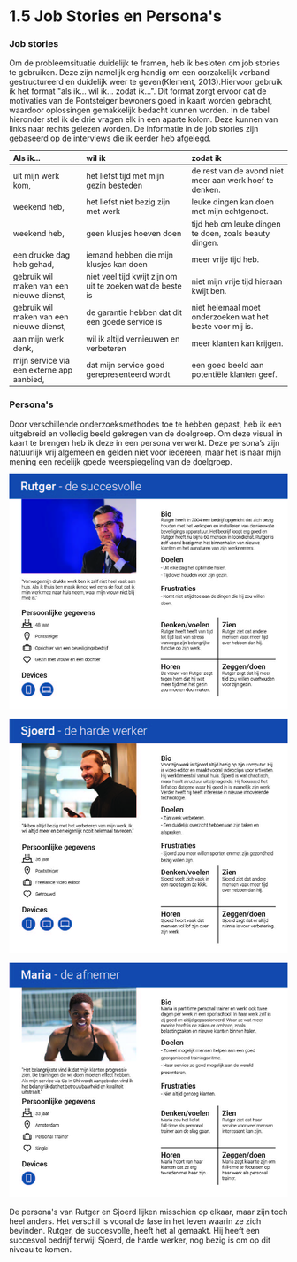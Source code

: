 # 1.5 Job Stories en Persona's

### Job stories

Om de probleemsituatie duidelijk te framen, heb ik besloten om job stories te gebruiken. Deze zijn namelijk erg handig om een oorzakelijk verband gestructureerd en duidelijk weer te geven\(Klement, 2013\).Hiervoor gebruik ik het format "als ik... wil ik... zodat ik...". Dit format zorgt ervoor dat de motivaties van de Pontsteiger bewoners goed in kaart worden gebracht,  waardoor oplossingen gemakkelijk bedacht kunnen worden. In de tabel hieronder stel ik de drie vragen elk in een aparte kolom. Deze kunnen van links naar rechts gelezen worden. De informatie in de job stories zijn gebaseerd op de interviews die ik eerder heb afgelegd.



| Als ik... | wil ik | zodat ik |
| :--- | :--- | :--- |
| uit mijn werk kom, | het liefst tijd met mijn gezin besteden | de rest van de avond niet meer aan werk hoef te denken. |
| weekend heb, | het liefst niet bezig zijn met werk | leuke dingen kan doen met mijn echtgenoot. |
| weekend heb, | geen klusjes hoeven doen | tijd heb om leuke dingen te doen, zoals beauty dingen. |
| een drukke dag heb gehad, | iemand hebben die mijn klusjes kan doen | meer vrije tijd heb. |
| gebruik wil maken van een nieuwe dienst, | niet veel tijd kwijt zijn om uit te zoeken wat de beste is | niet mijn vrije tijd hieraan kwijt ben. |
| gebruik wil maken van een nieuwe dienst, | de garantie hebben dat dit een goede service is | niet helemaal moet onderzoeken wat het beste voor mij is. |
| aan mijn werk denk, | wil ik altijd vernieuwen en verbeteren | meer klanten kan krijgen. |
| mijn service via een externe app aanbied, | dat mijn service goed  gerepresenteerd wordt | een goed beeld aan potentiële klanten geef. |



### Persona's

Door verschillende onderzoeksmethodes toe te hebben gepast, heb ik een uitgebreid en volledig beeld gekregen van de doelgroep. Om deze visual in kaart te brengen heb ik deze in een persona verwerkt. Deze persona’s zijn natuurlijk vrij algemeen en gelden niet voor iedereen, maar het is naar mijn mening een redelijk goede weerspiegeling van de doelgroep.

![](../.gitbook/assets/personas-01.jpg)

![](../.gitbook/assets/personas-02.jpg)

![](../.gitbook/assets/personas-03.jpg)

De persona's van Rutger en Sjoerd lijken misschien op elkaar, maar zijn toch heel anders. Het verschil is vooral de fase in het leven waarin ze zich bevinden. Rutger, de succesvolle, heeft het al gemaakt. Hij heeft een succesvol bedrijf terwijl Sjoerd, de harde werker, nog bezig is om op dit niveau te komen.



